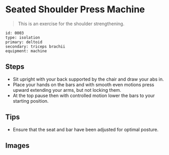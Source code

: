 # Seated Shoulder Press Machine
> This is an exercise for the shoulder strengthening.

``` 
id: 0003 
type: isolation 
primary: deltoid 
secondary: triceps brachii 
equipment: machine 
``` 

## Steps

 - Sit upright with your back supported by the chair and draw your abs in.
 - Place your hands on the bars and with smooth even motions press upward extending your arms, but not locking them.
 - At the top pause then with controlled motion lower the bars to your starting position.

## Tips

 - Ensure that the seat and bar have been adjusted for optimal posture.

## Images

